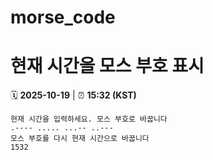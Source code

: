 # morse_code
# 현재 시간을 모스 부호 표시
<!-- MORSE_TIME_START -->
🗓️ **2025-10-19** | ⏰ **15:32 (KST)**

```
현재 시간을 입력하세요. 모스 부호로 바꿉니다
.---- ..... ...-- ..---
모스 부호를 다시 현재 시간으로 바꿉니다
1532
```
<!-- MORSE_TIME_END -->
